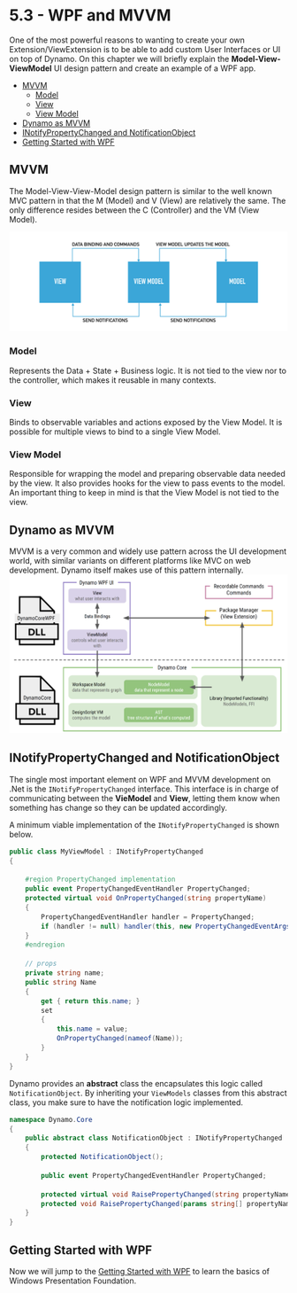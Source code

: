 # 5.3 - WPF and MVVM <!-- omit in toc --> 

One of the most powerful reasons to wanting to create your own Extension/ViewExtension is to be able to add custom User Interfaces or UI on top of Dynamo. On this chapter we will briefly explain the **Model-View-ViewModel** UI design pattern and create an example of a WPF app.

- [MVVM](#mvvm)
  - [Model](#model)
  - [View](#view)
  - [View Model](#view-model)
- [Dynamo as MVVM](#dynamo-as-mvvm)
- [INotifyPropertyChanged and NotificationObject](#inotifypropertychanged-and-notificationobject)
- [Getting Started with WPF](#getting-started-with-wpf)

## MVVM
The Model-View-View-Model design pattern is similar to the well known MVC pattern in that the M (Model) and V (View) are relatively the same. The only difference resides between the C (Controller) and the VM (View Model).

![MVVM](assets/03-MVVM.png)

### Model
Represents the Data + State + Business logic. It is not tied to the view nor to the controller, which makes it reusable in many contexts.

### View
Binds to observable variables and actions exposed by the View Model. It is possible for multiple views to bind to a single View Model.

### View Model
Responsible for wrapping the model and preparing observable data needed by the view. It also provides hooks for the view to pass events to the model. An important thing to keep in mind is that the View Model is not tied to the view.

## Dynamo as MVVM 
MVVM is a very common and widely use pattern across the UI development world, with similar variants on different platforms like MVC on web development. Dynamo itself makes use of this pattern internally.
![Dynamo as MVVM](assets/03-DynamoAsMVVM.png)

## INotifyPropertyChanged and NotificationObject
The single most important element on WPF and MVVM development on .Net is the `INotifyPropertyChanged` interface. This interface is in charge of communicating between the **VieModel** and **View**, letting them know when something has change so they can be updated accordingly.

A minimum viable implementation of the `INotifyPropertyChanged` is shown below.
```csharp
public class MyViewModel : INotifyPropertyChanged
{

    #region PropertyChanged implementation
    public event PropertyChangedEventHandler PropertyChanged;
    protected virtual void OnPropertyChanged(string propertyName)
    {
        PropertyChangedEventHandler handler = PropertyChanged;
        if (handler != null) handler(this, new PropertyChangedEventArgs(propertyName));
    }
    #endregion

    // props
    private string name;
    public string Name
    {
        get { return this.name; }
        set 
        { 
            this.name = value;
            OnPropertyChanged(nameof(Name));
        }
    }
}
```

Dynamo provides an **abstract** class the encapsulates this logic called `NotificationObject`. By inheriting your `ViewModels`  classes from this abstract class, you make sure to have the notification logic implemented.
```csharp
namespace Dynamo.Core
{
    public abstract class NotificationObject : INotifyPropertyChanged
    {
        protected NotificationObject();

        public event PropertyChangedEventHandler PropertyChanged;

        protected virtual void RaisePropertyChanged(string propertyName);
        protected void RaisePropertyChanged(params string[] propertyNames);
    }
}
```

## Getting Started with WPF

Now we will jump to the [Getting Started with WPF](../04-ExplicitNodes/01-GettingStartedWithWPF.md) to learn the basics of Windows Presentation Foundation.